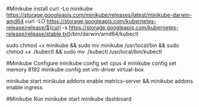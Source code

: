 #Minikube install
curl -Lo minikube https://storage.googleapis.com/minikube/releases/latest/minikube-darwin-amd64
curl -LO https://storage.googleapis.com/kubernetes-release/release/$(curl -s https://storage.googleapis.com/kubernetes-release/release/stable.txt)/bin/darwin/amd64/kubectl

sudo chmod +x minikube && sudo mv minikube /usr/local/bin && sudo chmod +x ./kubectl && sudo mv ./kubectl /usr/local/bin/kubectl

#Minikube Configure
minikube config set cpus 4
minikube config set memory 8192
minikube config set vm-driver virtual-box

minikube start
minikube addons enable metrics-server && minikube addons enable ingress

#Minikube Run
minikube start
minikube dashboard

